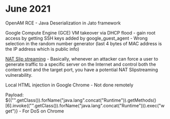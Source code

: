 # June 2021

OpenAM RCE - Java Deserialization in Jato framework

Google Compute Engine \(GCE\) VM takeover via DHCP flood - gain root access by getting SSH keys added by google\_guest\_agent - Wrong selection in the random number generator \(last 4 bytes of MAC address is the IP address which is public info\)

[NAT Slip streaming](https://samy.pl/slipstream/) -  Basically, whenever an attacker can force a user to generate traffic to a specific server on the Internet and control both the content sent and the target port, you have a potential NAT Slipstreaming vulnerability.

Local HTML injection in Google Chrome - Not done remotely

Payload: ${\("".getClass\(\)\).forName\("java.lang".concat\("Runtime"\)\).getMethods\(\)\[6\].invoke\(\("".getClass\(\)\).forName\("java.lang".concat\("Runtime"\)\)\).exec\("wget"\)} - For DoS on Chrome



